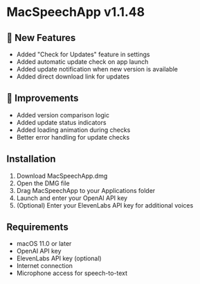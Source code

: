 # MacSpeechApp v1.1.48

## 🚀 New Features
- Added "Check for Updates" feature in settings
- Added automatic update check on app launch
- Added update notification when new version is available
- Added direct download link for updates

## 🔧 Improvements
- Added version comparison logic
- Added update status indicators
- Added loading animation during checks
- Better error handling for update checks

## Installation
1. Download MacSpeechApp.dmg
2. Open the DMG file
3. Drag MacSpeechApp to your Applications folder
4. Launch and enter your OpenAI API key
5. (Optional) Enter your ElevenLabs API key for additional voices

## Requirements
- macOS 11.0 or later
- OpenAI API key
- ElevenLabs API key (optional)
- Internet connection
- Microphone access for speech-to-text